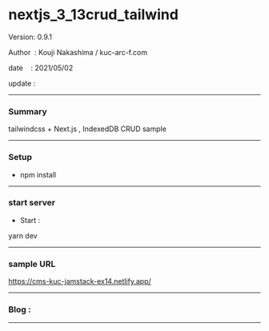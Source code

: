 ﻿# nextjs_3_13crud_tailwind

 Version: 0.9.1

 Author  : Kouji Nakashima / kuc-arc-f.com

 date    : 2021/05/02

 update  :

***
### Summary

tailwindcss + Next.js , IndexedDB CRUD sample

***
### Setup

* npm install

***
### start server
* Start :

yarn dev

***
### sample URL

https://cms-kuc-jamstack-ex14.netlify.app/

***
### Blog :

***

